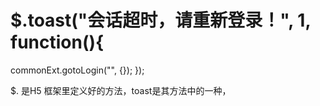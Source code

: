 # $.toast("会话超时，请重新登录！", 1, function(){
commonExt.gotoLogin("", {});
});



$. 是H5 框架里定义好的方法，toast是其方法中的一种，


